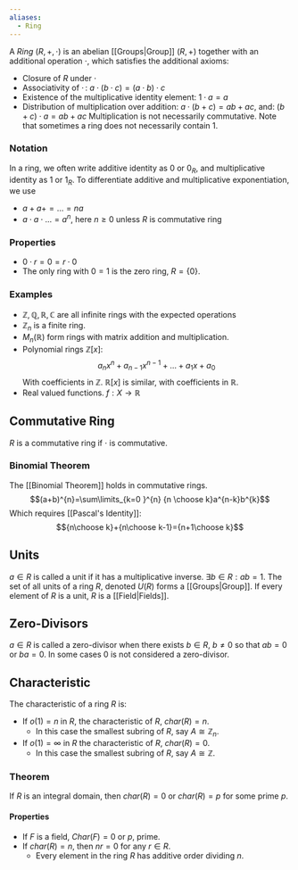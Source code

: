 ```yaml
---
aliases:
  - Ring
---
```

A *Ring* $(R,+,\cdot)$ is an abelian [[Groups|Group]] $(R,+)$ together with an additional operation $\cdot$, which satisfies the additional axioms:
- Closure of $R$ under $\cdot$
- Associativity of $\cdot\,$: $a\cdot (b\cdot c)=(a\cdot b)\cdot c$
- Existence of the multiplicative identity element: $1\cdot a = a$
- Distribution of multiplication over addition: $a\cdot(b+c)=ab+ac$, and: $(b+c)\cdot a=ab+ac$ 
Multiplication is not necessarily commutative.
Note that sometimes a ring does not necessarily contain $1$.
### Notation
In a ring, we often write additive identity as $0$ or $0_R$, and multiplicative identity as $1$ or $1_R$.
To differentiate additive and multiplicative exponentiation, we use
- $a+a+=\dots=na$
- $a\cdot a\cdot\dots =a^{n}$, here $n\geq 0$ unless $R$ is commutative ring
### Properties
- $0\cdot r=0=r\cdot0$
- The only ring with $0=1$ is the zero ring, $R=\{ 0 \}$.
### Examples
- $\mathbb{Z},\mathbb{Q},\mathbb{R},\mathbb{C}$ are all infinite rings with the expected operations
- $\mathbb{Z}_n$ is a finite ring.
- $M_n(\mathbb{R})$ form rings with matrix addition and multiplication.
- Polynomial rings $\mathbb{Z}[x]$:
$$a_nx^{n}+a_{n-1}x^{n-1}+\dots+a_{1}x+a_{0}$$
        With coefficients in $\mathbb{Z}$. $\mathbb{R}[x]$ is similar, with coefficients in $\mathbb{R}$.
- Real valued functions. $f:X\to \mathbb{R}$
## Commutative Ring
$R$ is a commutative ring if $\cdot$ is commutative.
### Binomial Theorem
The [[Binomial Theorem]] holds in commutative rings.
$$(a+b)^{n}=\sum\limits_{k=0 }^{n} {n \choose k}a^{n-k}b^{k}$$
Which requires [[Pascal's Identity]]:
$${n\choose k}+{n\choose k-1}={n+1\choose k}$$
## Units
$a\in R$ is called a unit if it has a multiplicative inverse. $\exists b\in R: ab=1$.
The set of all units of a ring $R$, denoted $U(R)$ forms a [[Groups|Group]].
If every element of $R$ is a unit, $R$ is a [[Field|Fields]].
## Zero-Divisors
$a\in R$ is called a zero-divisor when there exists $b\in R$, $b\neq 0$ so that $ab=0$ or $ba=0$. In some cases $0$ is not considered a zero-divisor.

## Characteristic
The characteristic of a ring $R$ is:
- If $o(1)=n$ in $R$, the characteristic of $R$, $char(R)=n$.
    - In this case the smallest subring of $R$, say $A\cong \mathbb{Z}_n$.
- If $o(1)=\infty$ in $R$ the characteristic of $R$, $char(R)=0$.
    - In this case the smallest subring of $R$, say $A\cong \mathbb{Z}$.
### Theorem
If $R$ is an integral domain, then $char(R)=0$ or $char(R)=p$ for some prime $p$.
#### Properties
- If $F$ is a field, $Char(F)=0$ or $p$, prime.
- If $char(R)=n$, then $nr=0$ for any $r\in R$.
    - Every element in the ring $R$ has additive order dividing $n$.